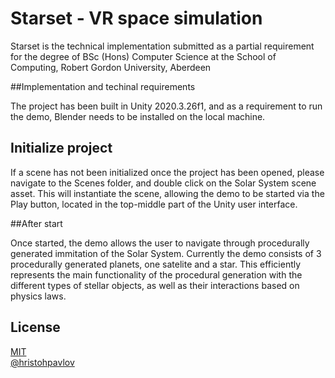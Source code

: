 # Starset - VR space simulation



Starset is the technical implementation submitted as a partial requirement for the degree of BSc (Hons) Computer Science at the School of Computing, Robert Gordon University, Aberdeen

##Implementation and techinal requirements

The project has been built in Unity 2020.3.26f1, and as a requirement to run the demo, Blender needs to be installed on the local machine.

## Initialize project

If a scene has not been initialized once the project has been opened, please navigate to the Scenes folder, and double click on the Solar System scene asset. This will instantiate the scene, allowing the demo to be started via the Play button, located in the top-middle part of the Unity user interface.

##After start

Once started, the demo allows the user to navigate through procedurally generated immitation of the Solar System. Currently the demo consists of 3 procedurally generated planets, one satelite and a star. This efficiently represents the main functionality of the procedural generation with the different types of stellar objects, as well as their interactions based on physics laws. 


## License
[MIT](https://choosealicense.com/licenses/mit/)\
[@hristohpavlov](hristohpavlov@gmail.com)
